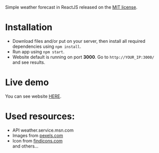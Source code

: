 Simple weather forecast in ReactJS released on the [MIT license](https://choosealicense.com/licenses/mit/).<br>

# Installation

* Download files and/or put on your server, then install all required dependencies using `npm install`.
* Run app using `npm start`.
* Website default is running on port **3000**. Go to `http://YOUR_IP:3000/` and see results.

# Live demo
You can see website [HERE](https://weather.ozelot.gq).

# Used resources:
* API weather.service.msn.com
* Images from [pexels.com](https://www.pexels.com/)
* Icon from [findicons.com](https://findicons.com/icon/44334/sunny_period)
<br>and others...